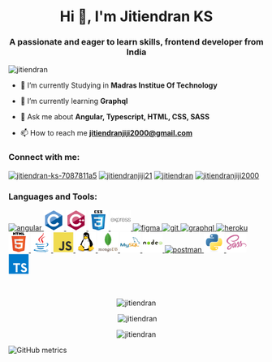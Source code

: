 <h1 align="center">Hi 👋, I'm Jitiendran KS</h1>
<h3 align="center">A passionate and eager to learn skills, frontend developer from India</h3>

<p align="left"> <img src="https://komarev.com/ghpvc/?username=jitiendran&label=Profile%20views&color=0e75b6&style=flat" alt="jitiendran" /> </p>


-   🔭 I’m currently Studying in **Madras Institue Of Technology**

-   🌱 I’m currently learning **Graphql**

-   💬 Ask me about **Angular, Typescript, HTML, CSS, SASS**

-   📫 How to reach me **jitiendranjiji2000@gmail.com**

<h3 align="left">Connect with me:</h3>
<p align="left">
<a href="https://linkedin.com/in/jitiendran-ks-7087811a5" target="blank"><img align="center" src="https://raw.githubusercontent.com/rahuldkjain/github-profile-readme-generator/master/src/images/icons/Social/linked-in-alt.svg" alt="jitiendran-ks-7087811a5" height="30" width="40" /></a>
<a href="https://www.hackerrank.com/jitiendranjiji21" target="blank"><img align="center" src="https://raw.githubusercontent.com/rahuldkjain/github-profile-readme-generator/master/src/images/icons/Social/hackerrank.svg" alt="jitiendranjiji21" height="30" width="40" /></a>
<a href="https://codeforces.com/profile/jitiendran" target="blank"><img align="center" src="https://cdn.jsdelivr.net/npm/simple-icons@3.0.1/icons/codeforces.svg" alt="jitiendran" height="30" width="40" /></a>
<a href="https://auth.geeksforgeeks.org/user/jitiendranjiji2000" target="blank"><img align="center" src="https://raw.githubusercontent.com/rahuldkjain/github-profile-readme-generator/master/src/images/icons/Social/geeks-for-geeks.svg" alt="jitiendranjiji2000" height="30" width="40" /></a>
</p>

<h3 align="left">Languages and Tools:</h3>
<p align="left"> <a href="https://angular.io" target="_blank"> <img src="https://angular.io/assets/images/logos/angular/angular.svg" alt="angular" width="40" height="40"/> </a> <a href="https://www.cprogramming.com/" target="_blank"> <img src="https://raw.githubusercontent.com/devicons/devicon/master/icons/c/c-original.svg" alt="c" width="40" height="40"/> </a> <a href="https://www.w3schools.com/cpp/" target="_blank"> <img src="https://raw.githubusercontent.com/devicons/devicon/master/icons/cplusplus/cplusplus-original.svg" alt="cplusplus" width="40" height="40"/> </a> <a href="https://www.w3schools.com/css/" target="_blank"> <img src="https://raw.githubusercontent.com/devicons/devicon/master/icons/css3/css3-original-wordmark.svg" alt="css3" width="40" height="40"/> </a> <a href="https://expressjs.com" target="_blank"> <img src="https://raw.githubusercontent.com/devicons/devicon/master/icons/express/express-original-wordmark.svg" alt="express" width="40" height="40"/> </a> <a href="https://www.figma.com/" target="_blank"> <img src="https://www.vectorlogo.zone/logos/figma/figma-icon.svg" alt="figma" width="40" height="40"/> </a> <a href="https://git-scm.com/" target="_blank"> <img src="https://www.vectorlogo.zone/logos/git-scm/git-scm-icon.svg" alt="git" width="40" height="40"/> </a> <a href="https://graphql.org" target="_blank"> <img src="https://www.vectorlogo.zone/logos/graphql/graphql-icon.svg" alt="graphql" width="40" height="40"/> </a> <a href="https://heroku.com" target="_blank"> <img src="https://www.vectorlogo.zone/logos/heroku/heroku-icon.svg" alt="heroku" width="40" height="40"/> </a> <a href="https://www.w3.org/html/" target="_blank"> <img src="https://raw.githubusercontent.com/devicons/devicon/master/icons/html5/html5-original-wordmark.svg" alt="html5" width="40" height="40"/> </a> <a href="https://www.java.com" target="_blank"> <img src="https://raw.githubusercontent.com/devicons/devicon/master/icons/java/java-original.svg" alt="java" width="40" height="40"/> </a> <a href="https://developer.mozilla.org/en-US/docs/Web/JavaScript" target="_blank"> <img src="https://raw.githubusercontent.com/devicons/devicon/master/icons/javascript/javascript-original.svg" alt="javascript" width="40" height="40"/> </a> <a href="https://www.linux.org/" target="_blank"> <img src="https://raw.githubusercontent.com/devicons/devicon/master/icons/linux/linux-original.svg" alt="linux" width="40" height="40"/> </a> <a href="https://www.mongodb.com/" target="_blank"> <img src="https://raw.githubusercontent.com/devicons/devicon/master/icons/mongodb/mongodb-original-wordmark.svg" alt="mongodb" width="40" height="40"/> </a> <a href="https://www.mysql.com/" target="_blank"> <img src="https://raw.githubusercontent.com/devicons/devicon/master/icons/mysql/mysql-original-wordmark.svg" alt="mysql" width="40" height="40"/> </a> <a href="https://nodejs.org" target="_blank"> <img src="https://raw.githubusercontent.com/devicons/devicon/master/icons/nodejs/nodejs-original-wordmark.svg" alt="nodejs" width="40" height="40"/> </a> <a href="https://postman.com" target="_blank"> <img src="https://www.vectorlogo.zone/logos/getpostman/getpostman-icon.svg" alt="postman" width="40" height="40"/> </a> <a href="https://www.python.org" target="_blank"> <img src="https://raw.githubusercontent.com/devicons/devicon/master/icons/python/python-original.svg" alt="python" width="40" height="40"/> </a> <a href="https://sass-lang.com" target="_blank"> <img src="https://raw.githubusercontent.com/devicons/devicon/master/icons/sass/sass-original.svg" alt="sass" width="40" height="40"/> </a> <a href="https://www.typescriptlang.org/" target="_blank"> <img src="https://raw.githubusercontent.com/devicons/devicon/master/icons/typescript/typescript-original.svg" alt="typescript" width="40" height="40"/> </a> </p>
<br>
<p align="center" width="700" height="250"><img width="530" height="250" src="https://github-readme-stats.vercel.app/api/top-langs?username=jitiendran&&theme=tokyonight&show_icons=true&locale=en&layout=compact" alt="jitiendran" /></p>

<p align="center">&nbsp;<img  width="700" height="210" src="https://github-readme-stats.vercel.app/api?username=jitiendran&theme=tokyonight&show_icons=true&locale=en" alt="jitiendran" /></p>

<p align="center"><img width="700" height="210" src="https://github-readme-streak-stats.herokuapp.com/?user=jitiendran&theme=tokyonight" alt="jitiendran" /></p>

![GitHub metrics](https://metrics.lecoq.io/jitiendran)
